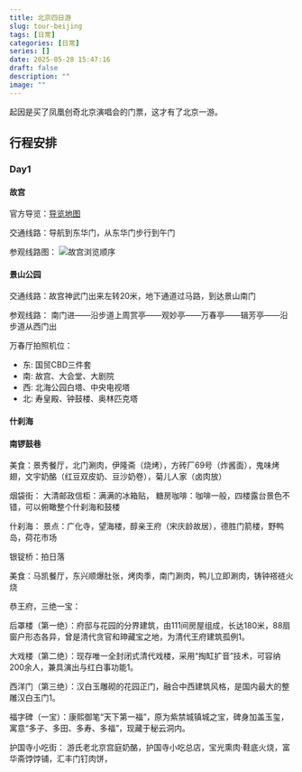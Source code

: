 ```yaml
---
title: 北京四日游
slug: tour-beijing
tags: [日常]
categories: [日常]
series: []
date: 2025-05-28 15:47:16
draft: false
description: ""
image: ""
---
```


起因是买了凤凰创奇北京演唱会的门票，这才有了北京一游。

<!--more-->

## 行程安排

### Day1 

#### 故宫
官方导览：[导览地图](https://www.dpm.org.cn/Visit.html#block1)

交通线路：导航到东华门，从东华门步行到午门

参观线路图：
![故宫浏览顺序](https://r.xulinfeng.com/linden/2025/05/2ebfeb4dac0cec277232fc1f94903689.jpg)


#### 景山公园

交通线路：故宫神武门出来左转20米，地下通道过马路，到达景山南门

参观线路：
 南门进——沿步道上周赏亭——观妙亭——万春亭——辑芳亭——沿步道从西门出

万春厅拍照机位：
- 东: 国贸CBD三件套
- 南: 故宫、大会堂、大剧院
- 西: 北海公园白塔、中央电视塔
- 北: 寿皇殿、钟鼓楼、奥林匹克塔

#### 什刹海



#### 南锣鼓巷

美食：景秀餐厅，北门涮肉，伊隆斋（烧烤），方砖厂69号（炸酱面），鬼味烤翅，文宇奶酪（红豆双皮奶、豆沙奶卷），菊儿人家（卤肉放）



烟袋街：
大清邮政信柜：满满的冰箱贴，
糖房咖啡：咖啡一般，四楼露台景色不错，可以俯瞰整个什刹海和鼓楼


什刹海：
景点：广化寺，望海楼，醇亲王府（宋庆龄故居），德胜门箭楼，野鸭岛，荷花市场

银锭桥：拍日落

美食：马凯餐厅，东兴顺爆肚张，烤肉季，南门涮肉，鸭儿立即涮肉，铸钟褡裢火烧



恭王府，三绝一宝：

后罩楼（第一绝）：府邸与花园的分界建筑，由111间房屋组成，长达180米，88扇窗户形态各异，曾是清代贪官和珅藏宝之地，为清代王府建筑孤例1。

大戏楼（第二绝）：现存唯一全封闭式清代戏楼，采用“掏缸扩音”技术，可容纳200余人，兼具演出与红白事功能1。

西洋门（第三绝）：汉白玉雕砌的花园正门，融合中西建筑风格，是国内最大的整雕汉白玉门1。

福字碑（一宝）：康熙御笔“天下第一福”，原为紫禁城镇城之宝，碑身加盖玉玺，寓意“多子、多田、多寿、多福”，现藏于秘云洞内。


护国寺小吃街：
游氏老北京宫庭奶酪，护国寺小吃总店，宝光熏肉·鞋底火烧，富华斋饽饽铺，汇丰门钉肉饼，